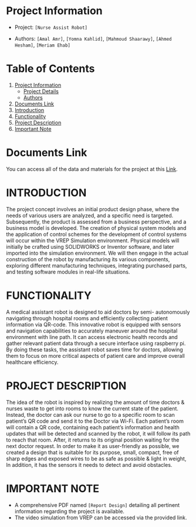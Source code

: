 # Project Information

- Project: `[Nurse Assist Robot]`

- Authors: `[Amal Amr]`, `[Yomna Kahlid]`, `[Mahmoud Shaarawy]`, `[Ahmed Hesham]`, `[Meriam Ehab]`

# Table of Contents

1. [Project Information](#project-information)
   - [Project Details](#project-details)
   - [Authors](#authors)
2. [Documents Link](#documents-link)
3. [Introduction](#introduction)
4. [Functionality](#functionality)
5. [Project Description](#project-description)
6. [Important Note](#important-note)

# Documents Link
You can access all of the data and materials for the project at this [Link](https://drive.google.com/drive/folders/1g93nZXTusTNHiyK64e-qg0xdOEsTUyYk?usp=sharing).

# INTRODUCTION

The project concept involves an initial product design phase, where the needs of various users are analyzed, and a specific need is targeted. Subsequently, the product is assessed from a business perspective, and a business model is developed.
The creation of physical system models and the application of control schemes for the development of control systems will occur within the VREP Simulation environment. Physical models will initially be crafted using SOLIDWORKS or Inventor software, and later imported into the simulation environment. We will then engage in the actual construction of the robot by manufacturing its various components, exploring different manufacturing techniques, integrating purchased parts, and testing software modules in real-life situations.

# FUNCTIONALITY

A medical assistant robot is designed to aid doctors by semi- autonomously navigating through hospital rooms and efficiently collecting patient information via QR-code. This innovative robot is equipped with sensors and navigation capabilities to accurately maneuver around the hospital environment with line path.
It can access electronic health records and gather relevant patient data through a secure interface using raspberry pi. By doing these tasks, the assistant robot saves time for doctors, allowing them to focus on more critical aspects of patient care and improve overall healthcare efficiency.

# PROJECT DESCRIPTION

The idea of the robot is inspired by realizing the amount of time doctors & nurses waste to get into rooms to know the current state of the patient. Instead, the doctor can ask our nurse to go to a specific room to scan patient’s QR code and send it to the Doctor via Wi-Fi. Each patient’s room will contain a QR code, containing each patient’s information and health updates that will be detected and scanned by the robot, it will follow its path to reach that room. After, it returns to its original position waiting for the next doctor request.
In order to make it as user-friendly as possible, we created a design that is suitable for its purpose, small, compact, free of sharp edges and exposed wires to be as safe as possible & light in weight, In addition, it has the sensors it needs to detect and avoid obstacles.

# IMPORTANT NOTE 
  - A comprehensive PDF named `[Report Design]` detailing all pertinent information regarding the project is available.
  - The video simulation from VREP can be accessed via the provided link.
